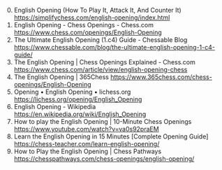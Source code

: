 0. English Opening (How To Play It, Attack It, And Counter It)
https://simplifychess.com/english-opening/index.html
1. English Opening - Chess Openings - Chess.com
https://www.chess.com/openings/English-Opening
2. The Ultimate English Opening (1.c4) Guide - Chessable Blog
https://www.chessable.com/blog/the-ultimate-english-opening-1-c4-guide/
3. The English Opening | Chess Openings Explained - Chess.com
https://www.chess.com/article/view/english-opening-chess
4. The English Opening | 365Chess
https://www.365chess.com/chess-openings/English-Opening
5. Opening • English Opening • lichess.org
https://lichess.org/opening/English_Opening
6. English Opening - Wikipedia
https://en.wikipedia.org/wiki/English_Opening
7. How to play the English Opening | 10-Minute Chess Openings
https://www.youtube.com/watch?v=va0s92praEM
8. Learn the English Opening in 15 Minutes [Complete Opening Guide]
https://chess-teacher.com/learn-english-opening/
9. How to Play the English Opening | Chess Pathways
https://chesspathways.com/chess-openings/english-opening/
